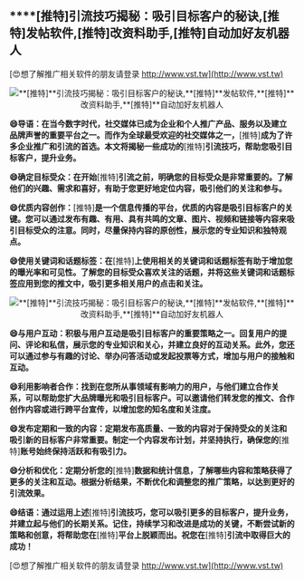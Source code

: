 ## ****[推特]**引流技巧揭秘：吸引目标客户的秘诀,**[推特]**发帖软件,**[推特]**改资料助手,**[推特]**自动加好友机器人**

[😍想了解推广相关软件的朋友请登录 http://www.vst.tw](http://www.vst.tw)

 <center><img src="https://vst.tw/MP4/tuiguang/png/1.png" alt="**[推特]**引流技巧揭秘：吸引目标客户的秘诀,**[推特]**发帖软件,**[推特]**改资料助手,**[推特]**自动加好友机器人"></center>

**😄导语：在当今数字时代，社交媒体已成为企业和个人推广产品、服务以及建立品牌声誉的重要平台之一。而作为全球最受欢迎的社交媒体之一，**[推特]**成为了许多企业推广和引流的首选。本文将揭秘一些成功的**[推特]**引流技巧，帮助您吸引目标客户，提升业务。**

**😄确定目标受众：在开始**[推特]**引流之前，明确您的目标受众是非常重要的。了解他们的兴趣、需求和喜好，有助于您更好地定位内容，吸引他们的关注和参与。**

**😄优质内容创作：**[推特]**是一个信息传播的平台，优质的内容是吸引目标客户的关键。您可以通过发布有趣、有用、具有共鸣的文章、图片、视频和链接等内容来吸引目标受众的注意。同时，尽量保持内容的原创性，展示您的专业知识和独特观点。**

**😄使用关键词和话题标签：在**[推特]**上使用相关的关键词和话题标签有助于增加您的曝光率和可见性。了解您的目标受众喜欢关注的话题，并将这些关键词和话题标签应用到您的推文中，吸引更多相关用户的点击和关注。**

 <center><img src="https://vst.tw/MP4/tuiguang/png/1.png" alt="**[推特]**引流技巧揭秘：吸引目标客户的秘诀,**[推特]**发帖软件,**[推特]**改资料助手,**[推特]**自动加好友机器人"></center>

**😄与用户互动：积极与用户互动是吸引目标客户的重要策略之一。回复用户的提问、评论和私信，展示您的专业知识和关心，并建立良好的互动关系。此外，您还可以通过参与有趣的讨论、举办问答活动或发起投票等方式，增加与用户的接触和互动。**

**😄利用影响者合作：找到在您所从事领域有影响力的用户，与他们建立合作关系，可以帮助您扩大品牌曝光和吸引目标客户。可以邀请他们转发您的推文、合作创作内容或进行跨平台宣传，以增加您的知名度和关注度。**

**😄发布定期和一致的内容：定期发布高质量、一致的内容对于保持受众的关注和吸引新的目标客户非常重要。制定一个内容发布计划，并坚持执行，确保您的**[推特]**账号始终保持活跃和有吸引力。**

**😄分析和优化：定期分析您的**[推特]**数据和统计信息，了解哪些内容和策略获得了更多的关注和互动。根据分析结果，不断优化和调整您的推广策略，以达到更好的引流效果。**

**😄结语：通过运用上述**[推特]**引流技巧，您可以吸引更多的目标客户，提升业务，并建立起与他们的长期关系。记住，持续学习和改进是成功的关键，不断尝试新的策略和创意，将帮助您在**[推特]**平台上脱颖而出。祝您在**[推特]**引流中取得巨大的成功！**

[😍想了解推广相关软件的朋友请登录 http://www.vst.tw](http://www.vst.tw)




